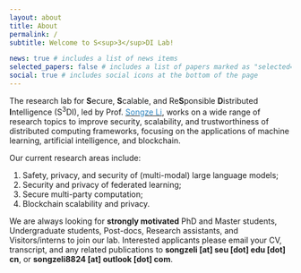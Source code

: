 ```yaml
---
layout: about
title: About
permalink: /
subtitle: Welcome to S<sup>3</sup>DI Lab!

news: true # includes a list of news items
selected_papers: false # includes a list of papers marked as "selected={true}"
social: true # includes social icons at the bottom of the page
---
```

The research lab for **S**ecure, **S**calable, and Re**S**ponsible **D**istributed **I**ntelligence (S<sup>3</sup>DI), led by Prof. [<span style="color: #2E86C1;">Songze Li</span>](https://s3di-lab.github.io/projects/about_lsz_f/), works on a wide range of research topics to improve security, scalability, and trustworthiness of distributed computing frameworks, focusing on the applications of machine learning, artificial intelligence, and blockchain.

Our current research areas include: <br>
1) Safety, privacy, and security of (multi-modal) large language models; <br>
2) Security and privacy of federated learning; <br>
3) Secure multi-party computation; <br>
4) Blockchain scalability and privacy.

We are always looking for **strongly motivated** PhD and Master students, Undergraduate students, Post-docs, Research assistants, and Visitors/interns to join our lab. Interested applicants please email your CV, transcript, and any related publications to **songzeli [at] seu [dot] edu [dot] cn**, or **songzeli8824 [at] outlook [dot] com**.
